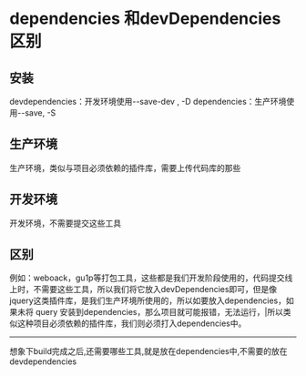 # dependencies 和devDependencies区别

## 安装

devdependencies：开发环境使用--save-dev , -D
dependencies：生产环境使用--save, -S

## 生产环境

生产环境，类似与项目必须依赖的插件库，需要上传代码库的那些

## 开发环境

开发环境，不需要提交这些工具



## 区别

例如：weboack，gu1p等打包工具，这些都是我们开发阶段使用的，代码提交线上时，不需要这些工具，所以我们将它放入devDependencies即可，但是像 jquery这类插件库，是我们生产环境所使用的，所以如要放入dependencies，如果未将 query 安装到dependencies，那么项目就可能报错，无法运行，|所以类似这种项目必须依赖的插件库，我们则必须打入dependencies中。

---

想象下build完成之后,还需要哪些工具,就是放在dependencies中,不需要的放在devdependencies